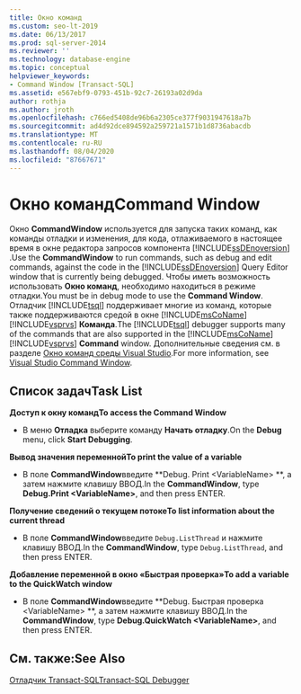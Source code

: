 ```yaml
---
title: Окно команд
ms.custom: seo-lt-2019
ms.date: 06/13/2017
ms.prod: sql-server-2014
ms.reviewer: ''
ms.technology: database-engine
ms.topic: conceptual
helpviewer_keywords:
- Command Window [Transact-SQL]
ms.assetid: e567ebf9-0793-451b-92c7-26193a02d9da
author: rothja
ms.author: jroth
ms.openlocfilehash: c766ed5408de96b6a2305ce377f9031947618a7b
ms.sourcegitcommit: ad4d92dce894592a259721a1571b1d8736abacdb
ms.translationtype: MT
ms.contentlocale: ru-RU
ms.lasthandoff: 08/04/2020
ms.locfileid: "87667671"
---
```

# <a name="command-window"></a><span data-ttu-id="497bd-102">Окно команд</span><span class="sxs-lookup"><span data-stu-id="497bd-102">Command Window</span></span>
  <span data-ttu-id="497bd-103">Окно **CommandWindow** используется для запуска таких команд, как команды отладки и изменения, для кода, отлаживаемого в настоящее время в окне редактора запросов компонента [!INCLUDE[ssDEnoversion](../../includes/ssdenoversion-md.md)] .</span><span class="sxs-lookup"><span data-stu-id="497bd-103">Use the **CommandWindow** to run commands, such as debug and edit commands, against the code in the [!INCLUDE[ssDEnoversion](../../includes/ssdenoversion-md.md)] Query Editor window that is currently being debugged.</span></span> <span data-ttu-id="497bd-104">Чтобы иметь возможность использовать **Окно команд**, необходимо находиться в режиме отладки.</span><span class="sxs-lookup"><span data-stu-id="497bd-104">You must be in debug mode to use the **Command Window**.</span></span> <span data-ttu-id="497bd-105">Отладчик [!INCLUDE[tsql](../../includes/tsql-md.md)] поддерживает многие из команд, которые также поддерживаются средой в окне [!INCLUDE[msCoName](../../includes/msconame-md.md)] [!INCLUDE[vsprvs](../../includes/vsprvs-md.md)] **Команда**.</span><span class="sxs-lookup"><span data-stu-id="497bd-105">The [!INCLUDE[tsql](../../includes/tsql-md.md)] debugger supports many of the commands that are also supported in the [!INCLUDE[msCoName](../../includes/msconame-md.md)] [!INCLUDE[vsprvs](../../includes/vsprvs-md.md)] **Command** window.</span></span> <span data-ttu-id="497bd-106">Дополнительные сведения см. в разделе [Окно команд среды Visual Studio](https://go.microsoft.com/fwlink/?LinkId=112007).</span><span class="sxs-lookup"><span data-stu-id="497bd-106">For more information, see [Visual Studio Command Window](https://go.microsoft.com/fwlink/?LinkId=112007).</span></span>  
  
## <a name="task-list"></a><span data-ttu-id="497bd-107">Список задач</span><span class="sxs-lookup"><span data-stu-id="497bd-107">Task List</span></span>  
 <span data-ttu-id="497bd-108">**Доступ к окну команд**</span><span class="sxs-lookup"><span data-stu-id="497bd-108">**To access the Command Window**</span></span>  
  
-   <span data-ttu-id="497bd-109">В меню **Отладка** выберите команду **Начать отладку**.</span><span class="sxs-lookup"><span data-stu-id="497bd-109">On the **Debug** menu, click **Start Debugging**.</span></span>  
  
 <span data-ttu-id="497bd-110">**Вывод значения переменной**</span><span class="sxs-lookup"><span data-stu-id="497bd-110">**To print the value of a variable**</span></span>  
  
-   <span data-ttu-id="497bd-111">В поле **CommandWindow**введите \*\*Debug. Print \<VariableName> \*\*, а затем нажмите клавишу ВВОД.</span><span class="sxs-lookup"><span data-stu-id="497bd-111">In the **CommandWindow**, type **Debug.Print \<VariableName>**, and then press ENTER.</span></span>  
  
 <span data-ttu-id="497bd-112">**Получение сведений о текущем потоке**</span><span class="sxs-lookup"><span data-stu-id="497bd-112">**To list information about the current thread**</span></span>  
  
-   <span data-ttu-id="497bd-113">В поле **CommandWindow**введите `Debug.ListThread` и нажмите клавишу ВВОД.</span><span class="sxs-lookup"><span data-stu-id="497bd-113">In the **CommandWindow**, type `Debug.ListThread`, and then press ENTER.</span></span>  
  
 <span data-ttu-id="497bd-114">**Добавление переменной в окно «Быстрая проверка»**</span><span class="sxs-lookup"><span data-stu-id="497bd-114">**To add a variable to the QuickWatch window**</span></span>  
  
-   <span data-ttu-id="497bd-115">В поле **CommandWindow**введите \*\*Debug. Быстрая проверка \<VariableName> \*\*, а затем нажмите клавишу ВВОД.</span><span class="sxs-lookup"><span data-stu-id="497bd-115">In the **CommandWindow**, type **Debug.QuickWatch \<VariableName>**, and then press ENTER.</span></span>  
  
## <a name="see-also"></a><span data-ttu-id="497bd-116">См. также:</span><span class="sxs-lookup"><span data-stu-id="497bd-116">See Also</span></span>  
 [<span data-ttu-id="497bd-117">Отладчик Transact-SQL</span><span class="sxs-lookup"><span data-stu-id="497bd-117">Transact-SQL Debugger</span></span>](transact-sql-debugger.md)  
